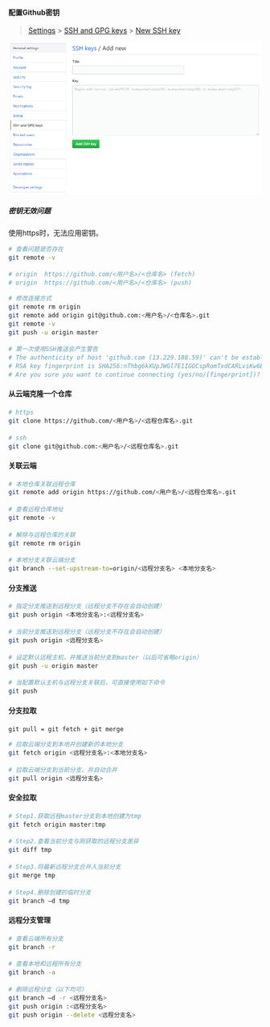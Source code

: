 
#### 配置Github密钥

>[Settings](https://github.com/settings) > [SSH and GPG keys](https://github.com/settings/keys) > [New SSH key](https://github.com/settings/ssh/new)

![github_ssh](./images/github_ssh.png)

##### 密钥无效问题

使用https时，无法应用密钥。

```bash
# 查看问题是否存在
git remote -v

# origin  https://github.com/<用户名>/<仓库名> (fetch)
# origin  https://github.com/<用户名>/<仓库名> (push)
```

```bash
# 修改连接方式
git remote rm origin
git remote add origin git@github.com:<用户名>/<仓库名>.git
git remote -v
git push -u origin master

# 第一次使用SSH推送会产生警告
# The authenticity of host 'github.com (13.229.188.59)' can't be established.
# RSA key fingerprint is SHA256:nThbg6kXUpJWGl7E1IGOCspRomTxdCARLviKw6E5SY8.
# Are you sure you want to continue connecting (yes/no/[fingerprint])? yes
```

#### 从云端克隆一个仓库

```bash
# https
git clone https://github.com/<用户名>/<远程仓库名>.git

# ssh
git clone git@github.com:<用户名>/<远程仓库名>.git
```

#### 关联云端

```bash
# 本地仓库关联远程仓库
git remote add origin https://github.com/<用户名>/<远程仓库名>.git

# 查看远程仓库地址
git remote -v

# 解除与远程仓库的关联
git remote rm origin

# 本地分支关联云端分支
git branch --set-upstream-to=origin/<远程分支名> <本地分支名>
```

#### 分支推送

```bash
# 指定分支推送到远程分支（远程分支不存在会自动创建）
git push origin <本地分支名>:<远程分支名>

# 当前分支推送到远程分支（远程分支不存在会自动创建）
git push origin <远程分支名>

# 设定默认远程主机，并推送当前分支到master（以后可省略origin）
git push -u origin master

# 当配置默认主机与远程分支关联后，可直接使用如下命令
git push
```

#### 分支拉取

`git pull = git fetch + git merge`

```bash
# 拉取云端分支到本地并创建新的本地分支
git fetch origin <远程分支名>:<本地分支名>

# 拉取云端分支到当前分支，并自动合并
git pull origin <远程分支名>
```

#### 安全拉取

```bash
# Step1.获取远程master分支到本地创建为tmp
git fetch origin master:tmp

# Step2.查看当前分支与刚获取的远程分支差异
git diff tmp

# Step3.将最新远程分支合并入当前分支
git merge tmp

# Step4.删除创建的临时分支
git branch –d tmp
```

#### 远程分支管理

```bash
# 查看云端所有分支
git branch -r

# 查看本地和远程所有分支
git branch -a

# 删除远程分支（以下均可）
git branch –d -r <远程分支名>
git push origin :<远程分支名>
git push origin --delete <远程分支名>
```

